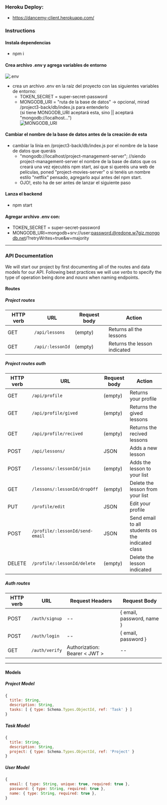 ### Heroku Deploy:

- https://dancemy-client.herokuapp.com/

### Instructions

#### Instala dependencias

- npm i

#### Crea archivo .env y agrega variables de entorno

![.env](https://user-images.githubusercontent.com/14861253/170860925-8da6984f-791a-4f9a-8747-d7e4a4917310.png)

- crea un archivo .env en la raíz del proyecto con las siguientes variables de entorno: <br>
  - TOKEN_SECRET = super-secret-password <br>
  - MONGODB_URI = "ruta de la base de datos" -> opcional, mirad /project3-back/db/index.js para entenderlo<br>
    (si tiene MONGODB_URI aceptará esta, sino || aceptará "mongodb://localhost...") <br>
    ![MONGODB_URI](https://user-images.githubusercontent.com/14861253/170861097-88a6dc84-ed25-4290-9057-e5d3215aa461.png)

#### Cambiar el nombre de la base de datos antes de la creación de esta

- cambiar la línia en /project3-back/db/index.js por el nombre de la base de datos que queráis<br>
  - "mongodb://localhost/project-management-server"; //siendo project-management-server el nombre de la base de datos que os creará una vez ejecutéis npm start, así que si queréis una web de películas, poned "project-movies-server" o si tenéis un nombre estilo "netflix" pensado, agregarlo aquí antes del npm start.
  - OJO!, esto ha de ser antes de lanzar el siguiente paso

#### Lanza el backend

- npm start

#### Agregar archivo .env con:

- TOKEN_SECRET = super-secret-password
- MONGODB_URI=mongodb+srv://user:password.@redone.w7gjz.mongodb.net/?retryWrites=true&w=majority

---

### API Documentation

We will start our project by first documenting all of the routes and data models for our API. Following best practices we will use _verbs_ to specify the type of operation being done and _nouns_ when naming endpoints.

#### Routes

##### Project routes

| HTTP verb | URL              | Request body | Action                       |
| --------- | ---------------- | ------------ | ---------------------------- |
| GET       | `/api/lessons`   | (empty)      | Returns all the lessons      |
| GET       | `/api/:lessonId` | (empty)      | Returns the lesson indicated |

##### Project routes auth

| HTTP verb | URL                             | Request body | Action                                            |
| --------- | ------------------------------- | ------------ | ------------------------------------------------- |
| GET       | `/api/profile`                  | (empty)      | Returns your profile                              |
| GET       | `/api/profile/gived`            | (empty)      | Returns the gived lessons                         |
| GET       | `/api/profile/recived`          | (empty)      | Returns the recived lessons                       |
| POST      | `/api/lessons/`                 | JSON         | Adds a new lesson                                 |
| POST      | `/lessons/:lessonId/join`       | (empty)      | Adds the lesson to your list                      |
| GET       | `/lessons/:lessonId/dropOff`    | (empty)      | Delete the lesson from your list                  |
| PUT       | `/profile/edit`                 | JSON         | Edit your profile                                 |
| POST      | `/profile/:lessonId/send-email` | JSON         | Send email to all students os the indicated class |
| DELETE    | `/profile/:lessonId/delete`     | (empty)      | Delete the lesson indicated                       |

##### Auth routes

| HTTP verb | URL            | Request Headers                 | Request Body              |
| --------- | -------------- | ------------------------------- | ------------------------- |
| POST      | `/auth/signup` | --                              | { email, password, name } |
| POST      | `/auth/login`  | --                              | { email, password }       |
| GET       | `/auth/verify` | Authorization: Bearer \< JWT \> | --                        |

<hr>

#### Models

##### Project Model

```js
{
  title: String,
  description: String,
  tasks: [ { type: Schema.Types.ObjectId, ref: 'Task' } ]
}
```

##### Task Model

```js
{
  title: String,
  description: String,
  project: { type: Schema.Types.ObjectId, ref: 'Project' }
}
```

##### User Model

```js
{
  email: { type: String, unique: true, required: true },
  password: { type: String, required: true },
  name: { type: String, required: true },
}
```
